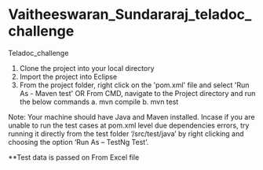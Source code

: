 # Vaitheeswaran_Sundararaj_teladoc_challenge
Teladoc_challenge
1. Clone the project into your local directory 
2. Import the project into Eclipse
3. From the project folder, right click on the 'pom.xml' file and select 'Run As - Maven test'
OR
From CMD, navigate to the Project directory and run the below commands
a.	mvn compile
b.	mvn test

Note: Your machine should have Java and Maven installed. Incase if you are unable to run the test cases at pom.xml level due dependencies errors, try running it directly from the test folder ‘/src/test/java’ by right clicking and choosing the option ‘Run As – TestNg Test’.

**Test data is passed on From Excel file
